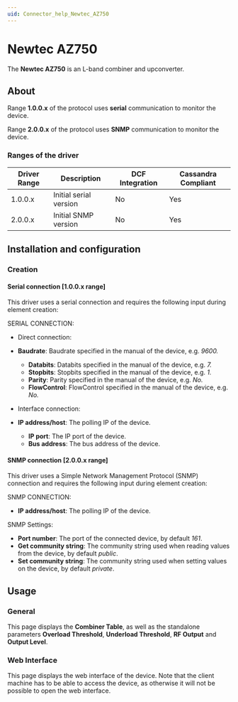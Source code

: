 ```yaml
---
uid: Connector_help_Newtec_AZ750
---
```


# Newtec AZ750

The **Newtec AZ750** is an L-band combiner and upconverter.

## About

Range **1.0.0.x** of the protocol uses **serial** communication to monitor the device.

Range **2.0.0.x** of the protocol uses **SNMP** communication to monitor the device.

### Ranges of the driver

| **Driver Range** | **Description**        | **DCF Integration** | **Cassandra Compliant** |
|------------------|------------------------|---------------------|-------------------------|
| 1.0.0.x          | Initial serial version | No                  | Yes                     |
| 2.0.0.x          | Initial SNMP version   | No                  | Yes                     |

## Installation and configuration

### Creation

#### Serial connection \[1.0.0.x range\]

This driver uses a serial connection and requires the following input during element creation:

SERIAL CONNECTION:

- Direct connection:

- **Baudrate**: Baudrate specified in the manual of the device, e.g. *9600.*
  - **Databits**: Databits specified in the manual of the device, e.g. *7.*
  - **Stopbits**: Stopbits specified in the manual of the device, e.g. *1.*
  - **Parity**: Parity specified in the manual of the device, e.g. *No.*
  - **FlowControl**: FlowControl specified in the manual of the device, e.g. *No.*

- Interface connection:

- **IP address/host**: The polling IP of the device.
  - **IP port**: The IP port of the device.
  - **Bus address**: The bus address of the device.

#### SNMP connection \[2.0.0.x range\]

This driver uses a Simple Network Management Protocol (SNMP) connection and requires the following input during element creation:

SNMP CONNECTION:

- **IP address/host**: The polling IP of the device.

SNMP Settings:

- **Port number**: The port of the connected device, by default *161*.
- **Get community string**: The community string used when reading values from the device, by default *public*.
- **Set community string**: The community string used when setting values on the device, by default *private*.

## Usage

### General

This page displays the **Combiner Table**, as well as the standalone parameters **Overload Threshold**, **Underload Threshold**, **RF Output** and **Output Level**.

### Web Interface

This page displays the web interface of the device. Note that the client machine has to be able to access the device, as otherwise it will not be possible to open the web interface.
